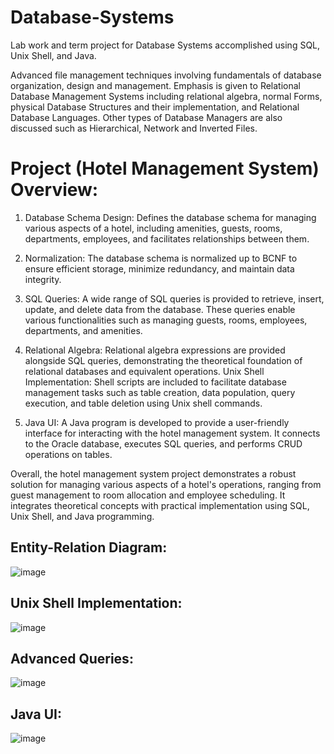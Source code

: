 # Database-Systems

Lab work and term project for Database Systems accomplished using SQL, Unix Shell, and Java.

Advanced file management techniques involving fundamentals of database organization, design and management. Emphasis is given to Relational Database Management Systems including relational algebra, normal Forms, physical Database Structures and their implementation, and Relational Database Languages. Other types of Database Managers are also discussed such as Hierarchical, Network and Inverted Files.

# Project (Hotel Management System) Overview:
1. Database Schema Design: Defines the database schema for managing various aspects of a hotel, including amenities, guests, rooms, departments, employees, and facilitates
relationships between them.

2. Normalization: The database schema is normalized up to BCNF to ensure efficient storage, minimize redundancy, and maintain data integrity.

3. SQL Queries: A wide range of SQL queries is provided to retrieve, insert, update, and delete data from the database. These queries enable various functionalities such as managing guests, rooms, employees, departments, and amenities.

4. Relational Algebra: Relational algebra expressions are provided alongside SQL queries, demonstrating the theoretical foundation of relational databases and equivalent operations. Unix Shell Implementation: Shell scripts are included to facilitate database management tasks such as table creation, data population, query execution, and table deletion using Unix shell commands.

5. Java UI: A Java program is developed to provide a user-friendly interface for interacting with the hotel management system. It connects to the Oracle database, executes SQL queries, and performs CRUD operations on tables.

Overall, the hotel management system project demonstrates a robust solution for managing various aspects of a hotel's operations, ranging from guest management to room allocation and employee scheduling. It integrates theoretical concepts with practical implementation using SQL, Unix Shell, and Java programming.

## Entity-Relation Diagram:
![image](https://github.com/HamzaIqbal22/Database-Systems/assets/81776951/262ea90d-a63c-4af3-b5b1-37b8727d547d)

## Unix Shell Implementation:
![image](https://github.com/HamzaIqbal22/Database-Systems/assets/81776951/0b52afa0-5c4c-4270-8473-b3dee9098260)

## Advanced Queries:
![image](https://github.com/HamzaIqbal22/Database-Systems/assets/81776951/c1b43d28-9fc5-4e2b-a2d0-637eb70631b8)

## Java UI:
![image](https://github.com/HamzaIqbal22/Database-Systems/assets/81776951/45233201-afbc-4409-b02f-605b7d48fd5b)


